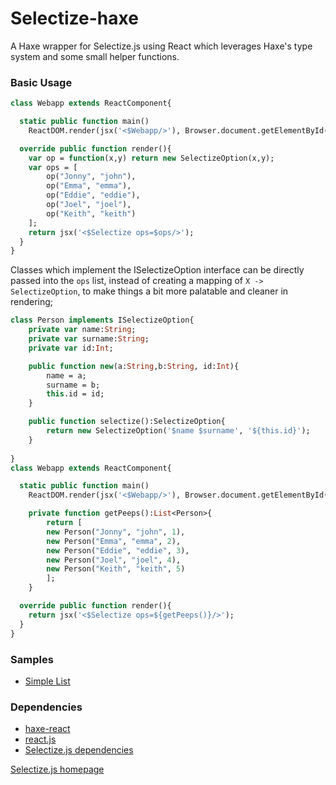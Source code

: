 # Selectize-haxe
A Haxe wrapper for Selectize.js using React which leverages Haxe's type system and some small helper functions.

### Basic Usage  
```haxe
class Webapp extends ReactComponent{

  static public function main() 
    ReactDOM.render(jsx('<$Webapp/>'), Browser.document.getElementById('app'));

  override public function render(){
    var op = function(x,y) return new SelectizeOption(x,y);
    var ops = [ 
        op("Jonny", "john"),
        op("Emma", "emma"),
        op("Eddie", "eddie"),
        op("Joel", "joel"),
        op("Keith", "keith")
    ];  
    return jsx('<$Selectize ops=$ops/>');
  }
}
```
Classes which implement the ISelectizeOption interface can be directly passed into the `ops` list, instead
of creating a mapping of `X -> SelectizeOption`, to make things a bit more palatable and cleaner in rendering;
```haxe
class Person implements ISelectizeOption{
	private var name:String;
	private var surname:String;
	private var id:Int;

	public function new(a:String,b:String, id:Int){
		name = a;
		surname = b;
		this.id = id;
	}

	public function selectize():SelectizeOption{
		return new SelectizeOption('$name $surname', '${this.id}');
	}
	
}
class Webapp extends ReactComponent{

  static public function main() 
    ReactDOM.render(jsx('<$Webapp/>'), Browser.document.getElementById('app'));

	private function getPeeps():List<Person>{
		return [
        new Person("Jonny", "john", 1),
        new Person("Emma", "emma", 2),
        new Person("Eddie", "eddie", 3),
        new Person("Joel", "joel", 4),
        new Person("Keith", "keith", 5)
		];
	}

  override public function render(){
    return jsx('<$Selectize ops=${getPeeps()}/>');
  }
}
```

### Samples
+ [Simple List](./samples/01-simple-list/Webapp.hx)


### Dependencies  
+ [haxe-react](https://github.com/massiveinteractive/haxe-react)    
+ [react.js](https://facebook.github.io/react/)
+ [Selectize.js dependencies](https://github.com/selectize/selectize.js#dependencies)

[Selectize.js homepage](http://selectize.github.io/selectize.js/)
